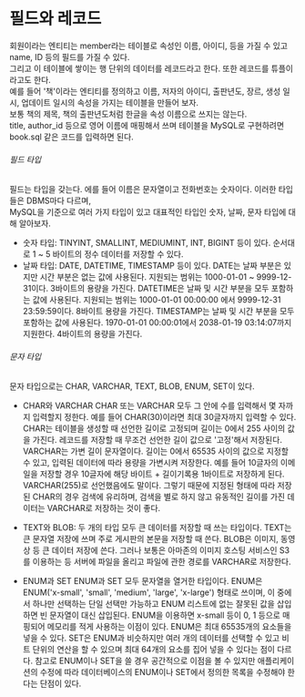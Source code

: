 # 필드와 레코드
회원이라는 엔티티는 member라는 테이블로 속성인 이름, 아이디, 등을 가질 수 있고 name, ID 등의 필드를 가질 수 있다.<br/>
그리고 이 테이블에 쌓이는 행 단위의 데이터를 레코드라고 한다. 또한 레코드를 튜플이라고도 한다.<br/>
예를 들어 '책'이라는 엔티티를 정의하고 이름, 저자의 아이디, 출판년도, 장르, 생성 일시, 업데이트 일시의 속성을 가지는 테이블을 만들어 보자.<br/>
보통 책의 제목, 책의 출판년도처럼 한글을 속성 이름으로 쓰지는 않는다.<br/>
title, author_id 등으로 영어 이름에 매핑해서 쓰며 테이블을 MySQL로 구현하려면 book.sql 같은 코드를 입력하면 된다.

###### 필드 타입
필드는 타입을 갖는다. 에를 들어 이름은 문자열이고 전화번호는 숫자이다. 이러한 타입들은 DBMS마다 다르며,<br/>
MySQL을 기준으로 여러 가지 타입이 있고 대표적인 타입인 숫자, 날짜, 문자 타입에 대해 알아보자.<br/>

- 숫자 타입: TINYINT, SMALLINT, MEDIUMINT, INT, BIGINT 등이 있다.
순서대로 1 ~ 5 바이트의 정수 데이터를 저장할 수 있다.
- 날짜 타입: DATE, DATETIME, TIMESTAMP 등이 있다.
DATE는 날짜 부분은 있지만 시간 부분은 없는 값에 사용된다. 지원되는 범위는 1000-01-01 ~ 9999-12-31이다. 3바이트의 용량을 가진다.
DATETIME은 날짜 및 시간 부분을 모두 포함하는 값에 사용된다. 지원되는 범위는 1000-01-01 00:00:00 에서 9999-12-31 23:59:59이다. 8바이트 용량을 가진다.
TIMESTAMP는 날짜 및 시간 부분을 모두 포함하는 값에 사용된다. 1970-01-01 00:00:01에서 2038-01-19 03:14:07까지 지원한다. 4바이트의 용량을 가진다.

###### 문자 타입
문자 타입으로는 CHAR, VARCHAR, TEXT, BLOB, ENUM, SET이 있다.<br/>
- CHAR와 VARCHAR
CHAR 또는 VARCHAR 모두 그 안에 수를 입력해서 몇 자까지 입력할지 정한다.
예를 들어 CHAR(30)이라면 최대 30글자까지 입력할 수 있다.
CHAR는 테이블을 생성할 때 선언한 길이로 고정되며 길이는 0에서 255 사이의 값을 가진다.
레코드를 저장할 때 무조건 선언한 길이 값으로 '고정'해서 저장된다.
VARCHAR는 가변 길이 문자열이다. 길이는 0에서 65535 사이의 값으로 지정할 수 있고, 입력된 데이터에 따라 용량을 가변시켜 저장한다. 예를 들어 10글자의 이메일을 저장할 경우 10글자에 해당 바이트 + 길이기록용 1바이트로 저장하게 된다. VARCHAR(255)로 선언했음에도 말이다.
그렇기 때문에 지정된 형태에 따라 저장된 CHAR의 경우 검색에 유리하며, 검색을 별로 하지 않고 유동적인 길이를 가진 데이터는 VARCHAR로 저장하는 것이 좋다.

- TEXT와 BLOB: 두 개의 타입 모두 큰 데이터를 저장할 때 쓰는 타입이다. TEXT는 큰 문자열 저장에 쓰며 주로 게시판의 본문을 저장할 때 쓴다. BLOB은 이미지, 동영상 등 큰 데이터 저장에 쓴다. 그러나 보통은 아마존의 이미지 호스팅 서비스인 S3를 이용하는 등 서버에 파일을 올리고 파일에 관한 경로를 VARCHAR로 저장한다.

- ENUM과 SET
ENUM과 SET 모두 문자열을 열거한 타입이다. ENUM은 ENUM('x-small', 'small', 'medium', 'large', 'x-large') 형태로 쓰이며, 이 중에서 하나만 선택하는 단일 선택만 가능하고 ENUM 리스트에 없는 잘못된 값을 삽입하면 빈 문자열이 대신 삽입된다. ENUM을 이용하면 x-small 등이 0, 1 등으로 매핑되어 메모리를 적게 사용하는 이점이 있다. ENUM은 최대 65535개의 요소들을 넣을 수 있다.
SET은 ENUM과 비슷하지만 여러 개의 데이터를 선택할 수 있고 비트 단위의 연산을 할 수 있으며 최대 64개의 요소를 집어 넣을 수 있다는 점이 다르다. 참고로 ENUM이나 SET을 쓸 경우 공간적으로 이점을 볼 수 있지만 애플리케이션의 수정에 따라 데이터베이스의 ENUM이나 SET에서 정의한 목록을 수정해야 한다는 단점이 있다.
